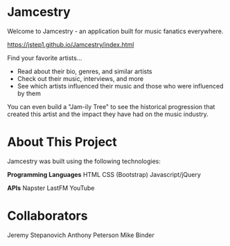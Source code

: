 # Jamcestry
Welcome to Jamcestry - an application built for music fanatics everywhere. 

https://jstep1.github.io/Jamcestry/index.html

Find your favorite artists...

- Read about their bio, genres, and similar artists
- Check out their music, interviews, and more
- See which artists influenced their music and those who were influenced by them

You can even build a "Jam-ily Tree" to see the historical progression that created this artist and the impact they have had on the music industry.

# About This Project
Jamcestry was built using the following technologies:

<b>Programming Languages</b>
HTML
CSS (Bootstrap)
Javascript/jQuery

<b>APIs</b>
Napster
LastFM
YouTube

# Collaborators
Jeremy Stepanovich
Anthony Peterson
Mike Binder
